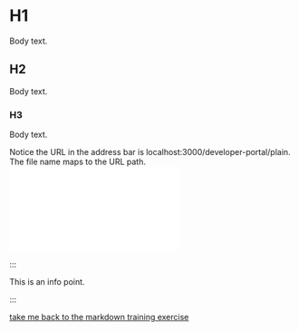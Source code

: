 # H1

Body text.

## H2

Body text.

### H3

Body text.

Notice the URL in the address bar is localhost:3000/developer-portal/plain.
The file name maps to the URL path.
<embed src="./snippets/_snippet_test.md" />



:::

This is an info point.

:::

[take me back to the markdown training exercise](markdown.md)